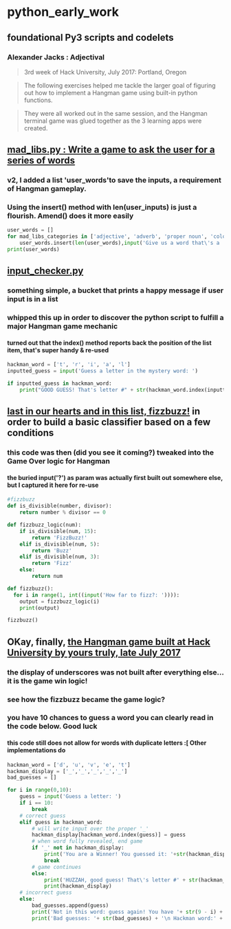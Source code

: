 # python_early_work
## foundational Py3 scripts and codelets
### Alexander Jacks : Adjectival

> 3rd week of Hack University, July 2017: Portland, Oregon

> The following exercises helped me tackle the larger goal of figuring out how to implement a Hangman game using built-in python functions.

> They were all worked out in the same session, and the Hangman terminal game was glued together as the 3 learning apps were created.


## [mad_libs.py : Write a game to ask the user for a series of words](https://repl.it/Ji9x/1)
### v2, I added a list 'user_words'to save the inputs, a requirement of Hangman gameplay.
### Using the insert() method with len(user_inputs) is just a flourish. Amend() does it more easily 
```python
user_words = []
for mad_libs_categories in ['adjective', 'adverb', 'proper noun', 'color', 'part of the body', 'plural noun', 'verb']:
	user_words.insert(len(user_words),input('Give us a word that\'s a ' + mad_libs_categories + ' --> '))
print(user_words)
```

## [input_checker.py](https://repl.it/Ji9x/0)
### something simple, a bucket that prints a happy message if user input is in a list
### whipped this up in order to discover the python script to fulfill a major Hangman game mechanic
#### turned out that the index() method reports back the position of the list item, that's super handy & re-used
```python
hackman_word = ['t', 'r', 'i', 'a', 'l']
inputted_guess = input('Guess a letter in the mystery word: ')

if inputted_guess in hackman_word:
	print("GOOD GUESS! That's letter #" + str(hackman_word.index(inputted_guess)))
```

## [last in our hearts and in this list, fizzbuzz!](https://repl.it/Ji9x/2) in order to build a basic classifier based on a few conditions
### this code was then (did you see it coming?) tweaked into the Game Over logic for Hangman
#### the buried input('?') as param was actually first built out somewhere else, but I captured it here for re-use
```python
#fizzbuzz
def is_divisible(number, divisor):
    return number % divisor == 0

def fizzbuzz_logic(num):
	if is_divisible(num, 15):
		return 'FizzBuzz!'
	elif is_divisible(num, 5):
		return 'Buzz'
	elif is_divisible(num, 3):
		return 'Fizz'
	else:
		return num

def fizzbuzz():
  for i in range(1, int((input('How far to fizz?: ')))):
	output = fizzbuzz_logic(i)
	print(output)

fizzbuzz()
```

## OKay, finally, [the Hangman game built at Hack University by yours truly, late July 2017](https://repl.it/Ji9x/3)
### the display of underscores was not built after everything else... it is the game win logic!
### see how the fizzbuzz became the game logic?
### you have 10 chances to guess a word you can clearly read in the code below. Good luck
#### this code still does not allow for words with duplicate letters :[ Other implementations do

```python
hackman_word = ['d', 'u', 'v', 'e', 't']
hackman_display = ['_','_','_','_','_']
bad_guesses = []

for i in range(0,10):
	guess = input('Guess a letter: ')
	if i == 10:
		break
	# correct guess
	elif guess in hackman_word:
		# will write input over the proper '_'
		hackman_display[hackman_word.index(guess)] = guess
		# when word fully revealed, end game
		if '_' not in hackman_display:
			print('You are a Winner! You guessed it: '+str(hackman_display))
			break
		# game continues
		else:
			print('HUZZAH, good guess! That\'s letter #' + str(hackman_word.index(guess)+1)+ ' You have '+ str(9 - i) +' guesses left. Keep going!') 
			print(hackman_display)
	# incorrect guess
	else:
		bad_guesses.append(guess)
		print('Not in this word: guess again! You have '+ str(9 - i) +' guesses left.')
		print('Bad guesses: '+ str(bad_guesses) + '\n Hackman word:' + str(hackman_display))
```
